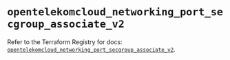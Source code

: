 # `opentelekomcloud_networking_port_secgroup_associate_v2`

Refer to the Terraform Registry for docs: [`opentelekomcloud_networking_port_secgroup_associate_v2`](https://registry.terraform.io/providers/opentelekomcloud/opentelekomcloud/1.36.42/docs/resources/networking_port_secgroup_associate_v2).
